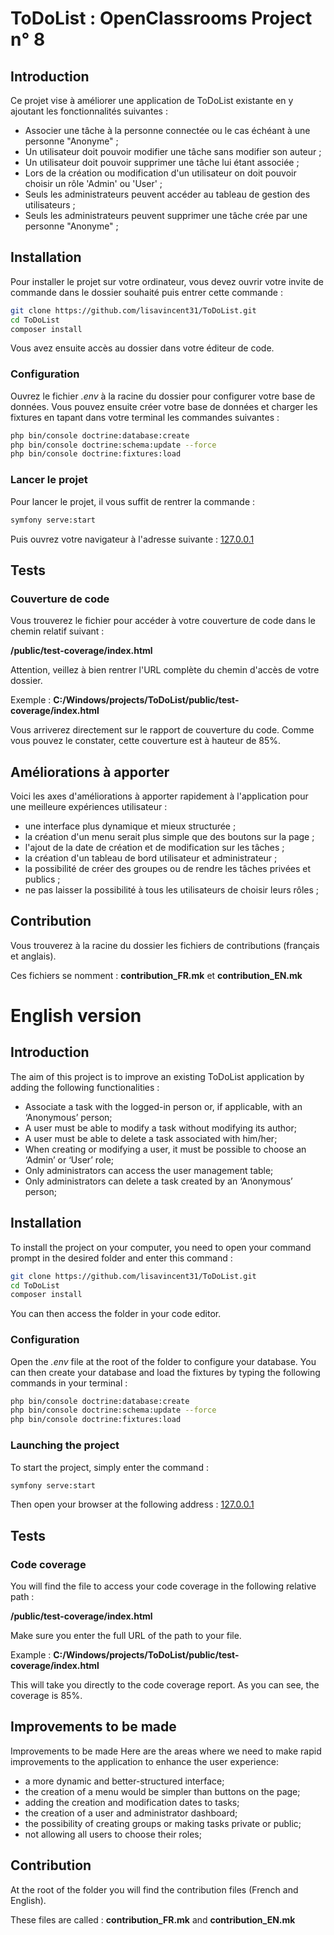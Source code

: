 # ToDoList : OpenClassrooms Project n° 8

## Introduction

Ce projet vise à améliorer une application de ToDoList existante en y ajoutant les fonctionnalités suivantes :

- Associer une tâche à la personne connectée ou le cas échéant à une personne "Anonyme" ;
- Un utilisateur doit pouvoir modifier une tâche sans modifier son auteur ;
- Un utilisateur doit pouvoir supprimer une tâche lui étant associée ;
- Lors de la création ou modification d'un utilisateur on doit pouvoir choisir un rôle 'Admin' ou 'User' ;
- Seuls les administrateurs peuvent accéder au tableau de gestion des utilisateurs ;
- Seuls les administrateurs peuvent supprimer une tâche crée par une personne "Anonyme" ;

## Installation

Pour installer le projet sur votre ordinateur, vous devez ouvrir votre invite de commande dans le dossier souhaité puis entrer cette commande :

```bash
git clone https://github.com/lisavincent31/ToDoList.git
cd ToDoList
composer install
```

Vous avez ensuite accès au dossier dans votre éditeur de code.

### Configuration

Ouvrez le fichier *.env* à la racine du dossier pour configurer votre base de données.
Vous pouvez ensuite créer votre base de données et charger les fixtures en tapant dans votre terminal les commandes suivantes : 

```bash
php bin/console doctrine:database:create
php bin/console doctrine:schema:update --force
php bin/console doctrine:fixtures:load
```

### Lancer le projet

Pour lancer le projet, il vous suffit de rentrer la commande : 

```bash
symfony serve:start
```

Puis ouvrez votre navigateur à l'adresse suivante : [127.0.0.1](http://127.0.0.1:8000/)

## Tests

### Couverture de code

Vous trouverez le fichier pour accéder à votre couverture de code dans le chemin relatif suivant : 

**/public/test-coverage/index.html**

Attention, veillez à bien rentrer l'URL complète du chemin d'accès de votre dossier.

Exemple : **C:/Windows/projects/ToDoList/public/test-coverage/index.html**

Vous arriverez directement sur le rapport de couverture du code. Comme vous pouvez le constater, cette couverture est à hauteur de 85%.

## Améliorations à apporter

Voici les axes d'améliorations à apporter rapidement à l'application pour une meilleure expériences utilisateur : 

- une interface plus dynamique et mieux structurée ;
- la création d'un menu serait plus simple que des boutons sur la page ;
- l'ajout de la date de création et de modification sur les tâches ;
- la création d'un tableau de bord utilisateur et administrateur ;
- la possibilité de créer des groupes ou de rendre les tâches privées et publics ;
- ne pas laisser la possibilité à tous les utilisateurs de choisir leurs rôles ;

## Contribution

Vous trouverez à la racine du dossier les fichiers de contributions (français et anglais).

Ces fichiers se nomment : **contribution_FR.mk** et **contribution_EN.mk**

# English version

## Introduction

The aim of this project is to improve an existing ToDoList application by adding the following functionalities :

- Associate a task with the logged-in person or, if applicable, with an ‘Anonymous’ person;
- A user must be able to modify a task without modifying its author;
- A user must be able to delete a task associated with him/her;
- When creating or modifying a user, it must be possible to choose an ‘Admin’ or ‘User’ role;
- Only administrators can access the user management table;
- Only administrators can delete a task created by an ‘Anonymous’ person;

## Installation

To install the project on your computer, you need to open your command prompt in the desired folder and enter this command :

```bash
git clone https://github.com/lisavincent31/ToDoList.git
cd ToDoList
composer install
```

You can then access the folder in your code editor.

### Configuration

Open the *.env* file at the root of the folder to configure your database. You can then create your database and load the fixtures by typing the following commands in your terminal :

```bash
php bin/console doctrine:database:create
php bin/console doctrine:schema:update --force
php bin/console doctrine:fixtures:load
```

### Launching the project

To start the project, simply enter the command : 

```bash
symfony serve:start
```

Then open your browser at the following address : [127.0.0.1](http://127.0.0.1:8000/)

## Tests

### Code coverage

You will find the file to access your code coverage in the following relative path : 

**/public/test-coverage/index.html**

Make sure you enter the full URL of the path to your file.

Example : **C:/Windows/projects/ToDoList/public/test-coverage/index.html**

This will take you directly to the code coverage report. As you can see, the coverage is 85%.

## Improvements to be made

Improvements to be made
Here are the areas where we need to make rapid improvements to the application to enhance the user experience:

- a more dynamic and better-structured interface;
- the creation of a menu would be simpler than buttons on the page;
- adding the creation and modification dates to tasks;
- the creation of a user and administrator dashboard;
- the possibility of creating groups or making tasks private or public;
- not allowing all users to choose their roles;

## Contribution

At the root of the folder you will find the contribution files (French and English).

These files are called : **contribution_FR.mk** and **contribution_EN.mk**